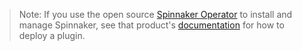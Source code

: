 >Note: If you use the open source [Spinnaker Operator](https://github.com/armory/spinnaker-operator) to install and manage Spinnaker, see that product's [documentation](https://github.com/armory/spinnaker-operator/blob/master/README.md#install-spinnaker-plugins) for how to deploy a plugin.